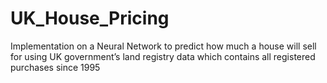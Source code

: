# UK_House_Pricing
Implementation on a Neural Network to predict how much a house will sell for using UK government’s land registry data which contains all registered purchases since 1995
